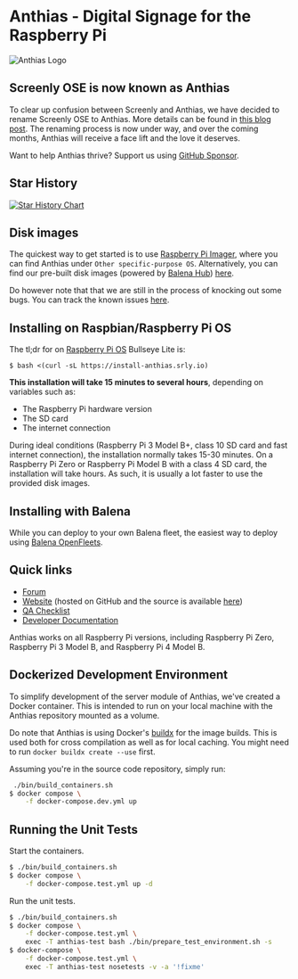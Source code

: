 # Anthias - Digital Signage for the Raspberry Pi

![Anthias Logo](https://github.com/Screenly/Anthias/blob/master/static/img/dark.svg?raw=true  "Anthias Logo")

## Screenly OSE is now known as Anthias

To clear up confusion between Screenly and Anthias, we have decided to rename Screenly OSE to Anthias. More details can be found in [this blog post](https://www.screenly.io/blog/2022/12/06/screenly-ose-now-called-anthias/). The renaming process is now under way, and over the coming months, Anthias will receive a face lift and the love it deserves.


Want to help Anthias thrive? Support us using [GitHub Sponsor](https://github.com/sponsors/Screenly).

## Star History

[![Star History Chart](https://api.star-history.com/svg?repos=Screenly/Anthias&type=Date)](https://star-history.com/#Screenly/Anthias&Date)


## Disk images

The quickest way to get started is to use [Raspberry Pi Imager](https://www.screenly.io/blog/2022/12/13/anthias-and-screenly-now-in-rpi-imager/), where you can find Anthias under `Other specific-purpose OS`. Alternatively, you can find our pre-built disk images (powered by [Balena Hub](https://hub.balena.io/)) [here](https://github.com/Screenly/Anthias/releases/latest/).

Do however note that that we are still in the process of knocking out some bugs. You can track the known issues [here](https://github.com/Screenly/Anthias/projects/8).

## Installing on Raspbian/Raspberry Pi OS

The tl;dr for on [Raspberry Pi OS](https://www.raspberrypi.com/software/) Bullseye Lite is:

```
$ bash <(curl -sL https://install-anthias.srly.io)
```

**This installation will take 15 minutes to several hours**, depending on variables such as:

 * The Raspberry Pi hardware version
 * The SD card
 * The internet connection

During ideal conditions (Raspberry Pi 3 Model B+, class 10 SD card and fast internet connection), the installation normally takes 15-30 minutes. On a Raspberry Pi Zero or Raspberry Pi Model B with a class 4 SD card, the installation will take hours. As such, it is usually a lot faster to use the provided disk images.

## Installing with Balena

While you can deploy to your own Balena fleet, the easiest way to deploy using [Balena OpenFleets](https://hub.balena.io/organizations/screenly_ose/fleets).

## Quick links

 * [Forum](https://forums.screenly.io/c/screenly-ose)
 * [Website](https://anthias.screenly.io) (hosted on GitHub and the source is available [here](https://github.com/Screenly/Anthias/tree/master/website))
 * [QA Checklist](https://github.com/Screenly/Anthias/blob/master/docs/qa-checklist.md)
 * [Developer Documentation](https://github.com/Screenly/Anthias/blob/master/docs/developer-documentation.md)

Anthias works on all Raspberry Pi versions, including Raspberry Pi Zero, Raspberry Pi 3 Model B, and Raspberry Pi 4 Model B.

## Dockerized Development Environment

To simplify development of the server module of Anthias, we've created a Docker container. This is intended to run on your local machine with the Anthias repository mounted as a volume.

Do note that Anthias is using Docker's [buildx](https://docs.docker.com/engine/reference/commandline/buildx/) for the image builds. This is used both for cross compilation as well as for local caching. You might need to run `docker buildx create --use` first.

Assuming you're in the source code repository, simply run:

```bash
 ./bin/build_containers.sh
$ docker compose \
    -f docker-compose.dev.yml up
```

## Running the Unit Tests

Start the containers.

```bash
$ ./bin/build_containers.sh
$ docker compose \
    -f docker-compose.test.yml up -d
```

Run the unit tests.

```bash
$ ./bin/build_containers.sh
$ docker compose \
    -f docker-compose.test.yml \
    exec -T anthias-test bash ./bin/prepare_test_environment.sh -s
$ docker-compose \
    -f docker-compose.test.yml \
    exec -T anthias-test nosetests -v -a '!fixme'
```
